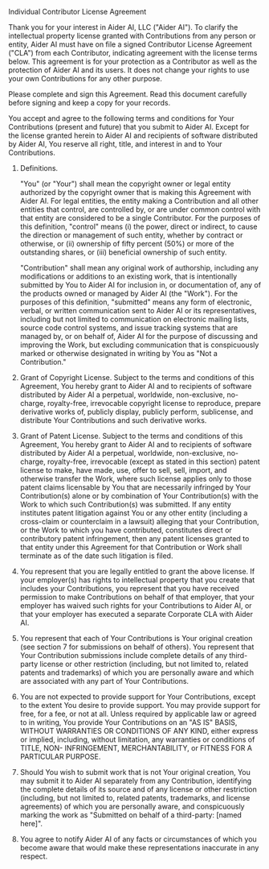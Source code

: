 
Individual Contributor License Agreement

Thank you for your interest in Aider AI, LLC ("Aider AI").
To clarify the intellectual property license
granted with Contributions from any person or entity, Aider AI
must have on file a signed Contributor License Agreement ("CLA")
from each Contributor, indicating agreement with the license
terms below. This agreement is for your protection as a Contributor
as well as the protection of Aider AI and its users. It does not
change your rights to use your own Contributions for any other purpose.

Please complete and sign this Agreement. Read this document carefully
before signing and keep a copy for your records.

You accept and agree to the following terms and conditions for Your
Contributions (present and future) that you submit to Aider AI.
Except for the license granted herein to Aider AI and recipients
of software distributed by Aider AI, You reserve all right, title,
and interest in and to Your Contributions.

1. Definitions.

    "You" (or "Your") shall mean the copyright owner or legal entity
    authorized by the copyright owner that is making this Agreement
    with Aider AI. For legal entities, the entity making a
    Contribution and all other entities that control, are controlled
    by, or are under common control with that entity are considered to
    be a single Contributor. For the purposes of this definition,
    "control" means (i) the power, direct or indirect, to cause the
    direction or management of such entity, whether by contract or
    otherwise, or (ii) ownership of fifty percent (50%) or more of the
    outstanding shares, or (iii) beneficial ownership of such entity.
   
    "Contribution" shall mean any original work of authorship,
    including any modifications or additions to an existing work, that
    is intentionally submitted by You to Aider AI for inclusion
    in, or documentation of, any of the products owned or managed by
    Aider AI (the "Work"). For the purposes of this definition,
    "submitted" means any form of electronic, verbal, or written
    communication sent to Aider AI or its representatives,   
    including but not limited to communication on electronic mailing
    lists, source code control systems, and issue tracking systems that
    are managed by, or on behalf of, Aider AI for the purpose of
    discussing and improving the Work, but excluding communication that
    is conspicuously marked or otherwise designated in writing by You
    as "Not a Contribution."
   
2. Grant of Copyright License. Subject to the terms and conditions of
   this Agreement, You hereby grant to Aider AI and to
   recipients of software distributed by Aider AI a perpetual,
   worldwide, non-exclusive, no-charge, royalty-free, irrevocable
   copyright license to reproduce, prepare derivative works of,
   publicly display, publicly perform, sublicense, and distribute Your
   Contributions and such derivative works.
   
3. Grant of Patent License. Subject to the terms and conditions of
   this Agreement, You hereby grant to Aider AI and to
   recipients of software distributed by Aider AI a perpetual,
   worldwide, non-exclusive, no-charge, royalty-free, irrevocable
   (except as stated in this section) patent license to make, have
   made, use, offer to sell, sell, import, and otherwise transfer the
   Work, where such license applies only to those patent claims
   licensable by You that are necessarily infringed by Your
   Contribution(s) alone or by combination of Your Contribution(s)
   with the Work to which such Contribution(s) was submitted. If any
   entity institutes patent litigation against You or any other entity
   (including a cross-claim or counterclaim in a lawsuit) alleging
   that your Contribution, or the Work to which you have contributed,
   constitutes direct or contributory patent infringement, then any
   patent licenses granted to that entity under this Agreement for
   that Contribution or Work shall terminate as of the date such
   litigation is filed.
   
4. You represent that you are legally entitled to grant the above
   license. If your employer(s) has rights to intellectual property
   that you create that includes your Contributions, you represent
   that you have received permission to make Contributions on behalf
   of that employer, that your employer has waived such rights for
   your Contributions to Aider AI, or that your employer has
   executed a separate Corporate CLA with Aider AI.
   
5. You represent that each of Your Contributions is Your original
   creation (see section 7 for submissions on behalf of others).  You
   represent that Your Contribution submissions include complete
   details of any third-party license or other restriction (including,
   but not limited to, related patents and trademarks) of which you
   are personally aware and which are associated with any part of Your
   Contributions.
   
6. You are not expected to provide support for Your Contributions,
   except to the extent You desire to provide support. You may provide
   support for free, for a fee, or not at all. Unless required by
   applicable law or agreed to in writing, You provide Your
   Contributions on an "AS IS" BASIS, WITHOUT WARRANTIES OR CONDITIONS
   OF ANY KIND, either express or implied, including, without
   limitation, any warranties or conditions of TITLE, NON-
   INFRINGEMENT, MERCHANTABILITY, or FITNESS FOR A PARTICULAR PURPOSE.
   
7. Should You wish to submit work that is not Your original creation,
   You may submit it to Aider AI separately from any
   Contribution, identifying the complete details of its source and of
   any license or other restriction (including, but not limited to,
   related patents, trademarks, and license agreements) of which you
   are personally aware, and conspicuously marking the work as
   "Submitted on behalf of a third-party: [named here]".
   
8. You agree to notify Aider AI of any facts or circumstances of
   which you become aware that would make these representations
   inaccurate in any respect.
   
